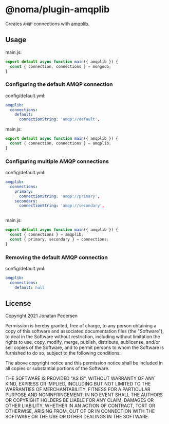 # @noma/plugin-amqplib

Creates `AMQP` connections with [amqplib](https://www.npmjs.com/package/amqplib).

## Usage

main.js:

```js
export default async function main({ amqplib }) {
  const { connection, connections } = mongodb;
}
```
### Configuring the default AMQP connection

config/default.yml:

```yml
amqplib:
  connections:
    default:
      connectionString: 'amqp://default',
```

main.js:

```js
export default async function main({ amqplib }) {
  const { connection, connections } = amqplib;
}
```

### Configuring multiple AMQP connections

config/default.yml:

```yml
amqplib:
  connections:
    primary:
      connectionString: 'amqp://primary',
    secondary:
      connectionString: 'amqp://secondary',
            
```

main.js:

```js
export default async function main({ amqplib }) {
  const { connections } = amqplib;
  const { primary, secondary } = connections;
}
```

### Removing the default AMQP connection

config/default.yml:

```yml
amqplib:
  connections:
    default: null
```

## License

Copyright 2021 Jonatan Pedersen 

Permission is hereby granted, free of charge, to any person obtaining a copy of this software and associated documentation files (the "Software"), to deal in the Software without restriction, including without limitation the rights to use, copy, modify, merge, publish, distribute, sublicense, and/or sell copies of the Software, and to permit persons to whom the Software is furnished to do so, subject to the following conditions:

The above copyright notice and this permission notice shall be included in all copies or substantial portions of the Software.

THE SOFTWARE IS PROVIDED "AS IS", WITHOUT WARRANTY OF ANY KIND, EXPRESS OR IMPLIED, INCLUDING BUT NOT LIMITED TO THE WARRANTIES OF MERCHANTABILITY, FITNESS FOR A PARTICULAR PURPOSE AND NONINFRINGEMENT. IN NO EVENT SHALL THE AUTHORS OR COPYRIGHT HOLDERS BE LIABLE FOR ANY CLAIM, DAMAGES OR OTHER LIABILITY, WHETHER IN AN ACTION OF CONTRACT, TORT OR OTHERWISE, ARISING FROM, OUT OF OR IN CONNECTION WITH THE SOFTWARE OR THE USE OR OTHER DEALINGS IN THE SOFTWARE.

